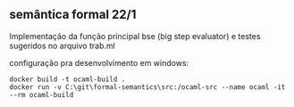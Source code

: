 ## semântica formal 22/1

Implementação da função principal bse (big step evaluator) e testes sugeridos no arquivo trab.ml

configuração pra desenvolvimento em windows:

```
docker build -t ocaml-build .
docker run -v C:\git\formal-semantics\src:/ocaml-src --name ocaml -it --rm ocaml-build
```
